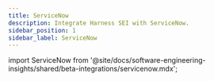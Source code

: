 ```yaml
---
title: ServiceNow
description: Integrate Harness SEI with ServiceNow.
sidebar_position: 1
sidebar_label: ServiceNow
---
```


import ServiceNow from '@site/docs/software-engineering-insights/shared/beta-integrations/servicenow.mdx';

<ServiceNow />